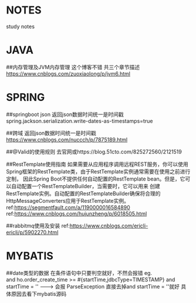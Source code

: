 # NOTES
study notes

# JAVA
  ##内存管理及JVM内存管理
  这个博客不错 共三个章节描述 https://www.cnblogs.com/zuoxiaolong/p/jvm6.html

# SPRING
  ##springboot json 
  返回json数据时间统一是时间戳
  spring.jackson.serialization.write-dates-as-timestamps=true
  
  ##跨域
  返回json数据时间统一是时间戳
  https://www.cnblogs.com/nuccch/p/7875189.html
  
  ##@Valid的使用规则
  去官网或https://blog.51cto.com/825272560/2121519
  
  ##RestTemplate使用指南
  如果需要从应用程序调用远程REST服务，你可以使用Spring框架的RestTemplate类，由于RestTemplate实例通常需要在使用之前进行定制，
  因此Spring Boot不提供任何自动配置的RestTemplate bean。但是，它可以自动配置一个RestTemplateBuilder，当需要时，它可以用来
  创建RestTemplate实例。自动配置的RestTemplateBuilder确保将合理的HttpMessageConverters应用于RestTemplate实例。
  ref:https://segmentfault.com/a/1190000016584890
  ref:https://www.cnblogs.com/hujunzheng/p/6018505.html
  
  ##rabbitmq使用及安装
  ref:https://www.cnblogs.com/ericli-ericli/p/5902270.html

# MYBATIS
##date类型的数据 在条件语句中只要判空就好，不然会报错
eg.  
<if test="startTime != null and startTime = ''"> 
  and ho.order_create_time >= #{startTime,jdbcType=TIMESTAMP}
</if>
and startTime = '' ---> 会报 ParseException
直接去掉and startTime = ''就好 具体原因去看下mybatis源码
